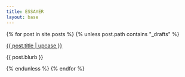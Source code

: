 ```yaml
---
title: ESSAYER
layout: base
---
```


{% for post in site.posts %}
{% unless post.path contains "_drafts" %}
<div class="post">
  <a href="{{ post.url | prepend: site.baseurl }}">
  {{ post.title | upcase }}
  </a>
  <p>{{ post.blurb }}</p>
</div>
{% endunless %}
{% endfor %}